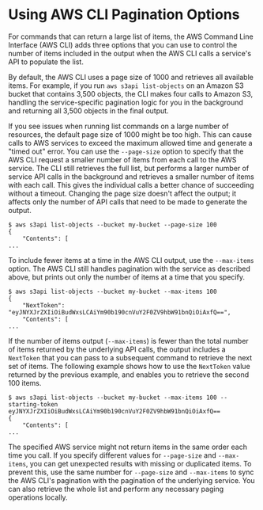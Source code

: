 # Using AWS CLI Pagination Options<a name="cli-usage-pagination"></a>

For commands that can return a large list of items, the AWS Command Line Interface \(AWS CLI\) adds three options that you can use to control the number of items included in the output when the AWS CLI calls a service's API to populate the list\.

By default, the AWS CLI uses a page size of 1000 and retrieves all available items\. For example, if you run `aws s3api list-objects` on an Amazon S3 bucket that contains 3,500 objects, the CLI makes four calls to Amazon S3, handling the service\-specific pagination logic for you in the background and returning all 3,500 objects in the final output\.

If you see issues when running list commands on a large number of resources, the default page size of 1000 might be too high\. This can cause calls to AWS services to exceed the maximum allowed time and generate a "timed out" error\. You can use the `--page-size` option to specify that the AWS CLI request a smaller number of items from each call to the AWS service\. The CLI still retrieves the full list, but performs a larger number of service API calls in the background and retrieves a smaller number of items with each call\. This gives the individual calls a better chance of succeeding without a timeout\. Changing the page size doesn't affect the output; it affects only the number of API calls that need to be made to generate the output\.

```
$ aws s3api list-objects --bucket my-bucket --page-size 100
{
    "Contents": [
...
```

To include fewer items at a time in the AWS CLI output, use the `--max-items` option\. The AWS CLI still handles pagination with the service as described above, but prints out only the number of items at a time that you specify\.

```
$ aws s3api list-objects --bucket my-bucket --max-items 100
{
    "NextToken": "eyJNYXJrZXIiOiBudWxsLCAiYm90b190cnVuY2F0ZV9hbW91bnQiOiAxfQ==",
    "Contents": [
...
```

If the number of items output \(`--max-items`\) is fewer than the total number of items returned by the underlying API calls, the output includes a `NextToken` that you can pass to a subsequent command to retrieve the next set of items\. The following example shows how to use the `NextToken` value returned by the previous example, and enables you to retrieve the second 100 items\.

```
$ aws s3api list-objects --bucket my-bucket --max-items 100 --starting-token eyJNYXJrZXIiOiBudWxsLCAiYm90b190cnVuY2F0ZV9hbW91bnQiOiAxfQ==
{
    "Contents": [
...
```

The specified AWS service might not return items in the same order each time you call\. If you specify different values for `--page-size` and `--max-items`, you can get unexpected results with missing or duplicated items\. To prevent this, use the same number for `--page-size` and `--max-items` to sync the AWS CLI's pagination with the pagination of the underlying service\. You can also retrieve the whole list and perform any necessary paging operations locally\.